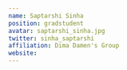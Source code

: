 ```yaml
---
name: Saptarshi Sinha
position: gradstudent
avatar: saptarshi_sinha.jpg
twitter: sinha_saptarshi
affiliation: Dima Damen's Group
website: 
---
```

